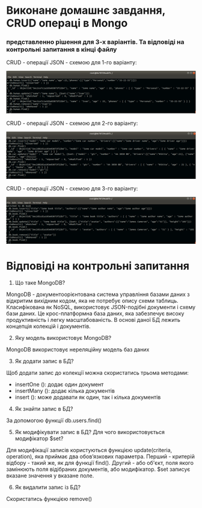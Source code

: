 # Виконане домашнє завдання, CRUD операці в Mongo
### представленно рішення для 3-х варіантів. Та відповіді на контрольні запитання в кінці файлу

CRUD - операції JSON - схемою для 1-го варіанту:

![alt text](screenshots/1.png "Скріншот 1 варіанту")

CRUD - операції JSON - схемою для 2-го варіанту:

![alt text](screenshots/2.png "Скріншот 2 варіанту")

CRUD - операції JSON - схемою для 3-го варіанту:

![alt text](screenshots/3.png "Скріншот 3 варіанту")


# Відповіді на контрольні запитання

1. Що таке MongoDB?

MongoDB - документоорієнтована система управління базами даних з відкритим вихідним кодом, яка не потребує опису схеми таблиць. Класифікована як NoSQL, використовує JSON-подібні документи і схему бази даних. Це крос-платформна база даних, яка забезпечує високу продуктивність і легку масштабованість. В основі даної БД лежить концепція колекцій і документів.

2. Яку модель використовує MongoDB?

MongoDB використовує нереляційну модель баз даних

3. Як додати запис в БД?

Щоб додати запис до колекції можна скористатись трьома методами:

 * insertOne (): додає один документ
 * insertMany (): додає кілька документів
 * insert (): може додавати як один, так і кілька документів

4. Як знайти запис в БД?

За допомогою функції db.users.find()

5. Як модифікувати запис в БД? Для чого використовується модифікатор $set?

Для модифікації записів користуються функцією update(criteria, operation), яка приймає два обов’язкових параметра. Перший - критерій відбору - такий же, як для функції find(). Другий - або об'єкт, поля якого замінюють поля відібраних документів, або модифікатор. 
$set записує вказане значення у вказане поле.

6. Як видалити запис із БД?

Скористатись функцією remove()
